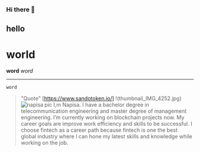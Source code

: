 ### Hi there 👋
## hello
# world
**word**
*word*
___
`word`
> "Quote"
> [https://www.sandotoken.io/]
> !(thumbnail_IMG_4252.jpg)
> ![napisa pic](.jpg)
I,m Napisa.
I have a bachelor degree in telecommunication engineering and master degree of management engineering. 
I’m currently working on blockchain projects now.
My career goals are improve work efficiency and skills to be successful. 
I choose fintech as a career path because fintech is one the best global industry where I can hone my latest skills and knowledge while working on the job. 
<!--
**napisa22/napisa22** is a ✨ _special_ ✨ repository because its `README.md` (this file) appears on your GitHub profile.

Here are some ideas to get you started:

- 🔭 I’m currently working on ...
- 🌱 I’m currently learning ...
- 👯 I’m looking to collaborate on ...
- 🤔 I’m looking for help with ...
- 💬 Ask me about ...
- 📫 How to reach me: ...
- 😄 Pronouns: ...
- ⚡ Fun fact: ...
-->
